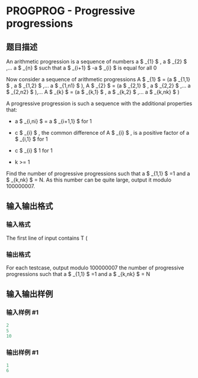 # PROGPROG - Progressive progressions

## 题目描述

An arithmetic progression is a sequence of numbers a $ _{1} $ , a $ _{2} $ ,... a $ _{n} $ such that a $ _{i+1} $ -a $ _{i} $ is equal for all 0

Now consider a sequence of arithmetic progressions A $ _{1} $ = (a $ _{1,1} $ , a $ _{1,2} $ ,... a $ _{1,n1} $ ), A $ _{2} $ = (a $ _{2,1} $ , a $ _{2,2} $ ,... a $ _{2,n2} $ ),... A $ _{k} $ = (a $ _{k,1} $ , a $ _{k,2} $ ,... a $ _{k,nk} $ )

A progressive progression is such a sequence with the additional properties that:

- a $ _{i,ni} $ = a $ _{i+1,1} $ for 1

- c $ _{i} $ , the common difference of A $ _{i} $ , is a positive factor of a $ _{i,1} $ for 1

- c $ _{i} $ 1 for 1

- k >= 1

Find the number of progressive progressions such that a $ _{1,1} $ =1 and a $ _{k,nk} $ = N. As this number can be quite large, output it modulo 100000007.

## 输入输出格式

### 输入格式

The first line of input contains T (

### 输出格式

For each testcase, output modulo 100000007 the number of progressive progressions such that a $ _{1,1} $ =1 and a $ _{k,nk} $ = N

## 输入输出样例

### 输入样例 #1

```cpp
2
5
10
```


### 输出样例 #1

```cpp
1
6
```


